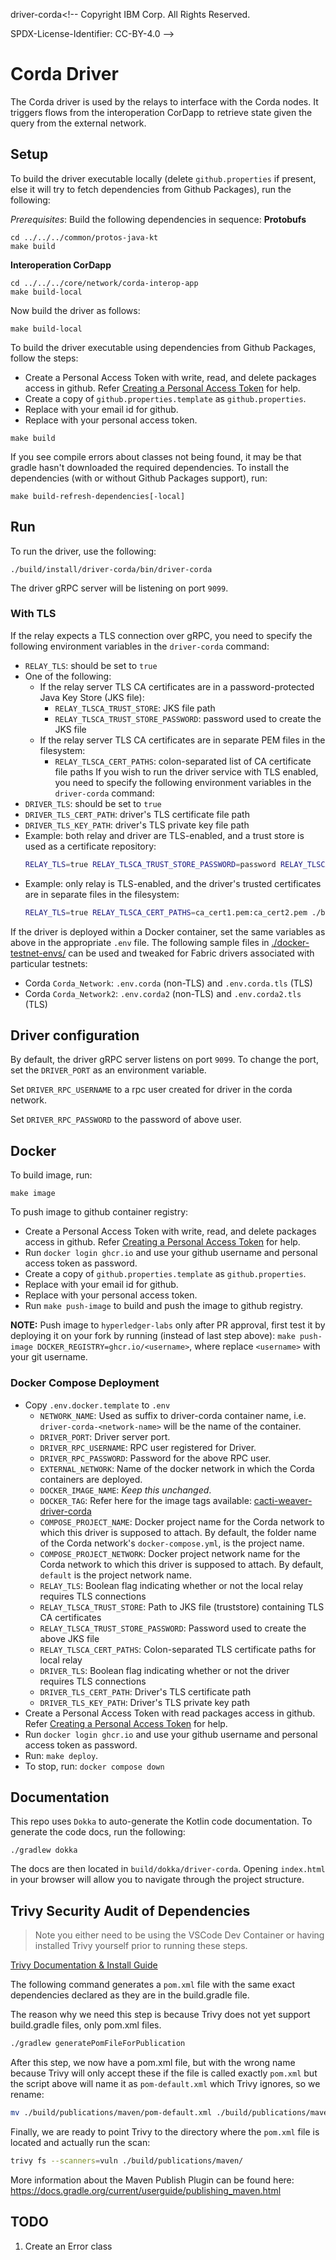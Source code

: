 driver-corda<!--
 Copyright IBM Corp. All Rights Reserved.

 SPDX-License-Identifier: CC-BY-4.0
 -->
# Corda Driver

The Corda driver is used by the relays to interface with the Corda nodes. It
triggers flows from the interoperation CorDapp to retrieve state given the query
from the external network.

## Setup

To build the driver executable locally (delete `github.properties` if present, else it will try to fetch dependencies from Github Packages), run the following:

_Prerequisites_: Build the following dependencies in sequence:
**Protobufs**
```
cd ../../../common/protos-java-kt
make build
```
**Interoperation CorDapp**
```
cd ../../../core/network/corda-interop-app
make build-local
```

Now build the driver as follows:
```
make build-local
```

To build the driver executable using dependencies from Github Packages, follow the steps:
* Create a Personal Access Token with write, read, and delete packages access in github. Refer [Creating a Personal Access Token](https://docs.github.com/en/github/authenticating-to-github/keeping-your-account-and-data-secure/creating-a-personal-access-token) for help.
* Create a copy of `github.properties.template` as `github.properties`.
* Replace <GITHUB Email> with your email id for github.
* Replace <GITHUB Personal Access Token> with your personal access token.

```
make build
```

If you see compile errors about classes not being found, it may be that gradle
hasn't downloaded the required dependencies. To install the dependencies (with or without Github Packages support), run:

```
make build-refresh-dependencies[-local]
```

## Run

To run the driver, use the following:

```
./build/install/driver-corda/bin/driver-corda
```

The driver gRPC server will be listening on port `9099`.

### With TLS

If the relay expects a TLS connection over gRPC, you need to specify the following environment variables in the `driver-corda` command:
- `RELAY_TLS`: should be set to `true`
- One of the following:
  * If the relay server TLS CA certificates are in a password-protected Java Key Store (JKS file):
    - `RELAY_TLSCA_TRUST_STORE`: JKS file path
    - `RELAY_TLSCA_TRUST_STORE_PASSWORD`: password used to create the JKS file
  * If the relay server TLS CA certificates are in separate PEM files in the filesystem:
    - `RELAY_TLSCA_CERT_PATHS`: colon-separated list of CA certificate file paths
If you wish to run the driver service with TLS enabled, you need to specify the following environment variables in the `driver-corda` command:
- `DRIVER_TLS`: should be set to `true`
- `DRIVER_TLS_CERT_PATH`: driver's TLS certificate file path
- `DRIVER_TLS_KEY_PATH`: driver's TLS private key file path
- Example: both relay and driver are TLS-enabled, and a trust store is used as a certificate repository:
  ```bash
  RELAY_TLS=true RELAY_TLSCA_TRUST_STORE_PASSWORD=password RELAY_TLSCA_TRUST_STORE=trust_store.jks DRIVER_TLS=true DRIVER_TLS_CERT_PATH=cert.pem DRIVER_TLS_KEY_PATH=key.pem ./build/install/driver-corda/bin/driver-corda
  ```
- Example: only relay is TLS-enabled, and the driver's trusted certificates are in separate files in the filesystem:
  ```bash
  RELAY_TLS=true RELAY_TLSCA_CERT_PATHS=ca_cert1.pem:ca_cert2.pem ./build/install/driver-corda/bin/driver-corda
  ```

If the driver is deployed within a Docker container, set the same variables as above in the appropriate `.env` file. The following sample files in [./docker-testnet-envs/](./docker-testnet-envs) can be used and tweaked for Fabric drivers associated with particular testnets:
- Corda `Corda_Network`: `.env.corda` (non-TLS) and `.env.corda.tls` (TLS)
- Corda `Corda_Network2`: `.env.corda2` (non-TLS) and `.env.corda2.tls` (TLS)

## Driver configuration

By default, the driver gRPC server listens on port `9099`. To change the port, set 
the `DRIVER_PORT` as an environment variable. 

Set `DRIVER_RPC_USERNAME` to a rpc user created for driver in the corda network.

Set `DRIVER_RPC_PASSWORD` to the password of above user.

## Docker

To build image, run:
```
make image
```

To push image to github container registry:

* Create a Personal Access Token with write, read, and delete packages access in github. Refer [Creating a Personal Access Token](https://docs.github.com/en/github/authenticating-to-github/keeping-your-account-and-data-secure/creating-a-personal-access-token) for help.
* Run `docker login ghcr.io` and use your github username and personal access token as password.
* Create a copy of `github.properties.template` as `github.properties`.
* Replace <GITHUB Email> with your email id for github.
* Replace <GITHUB Personal Access Token> with your personal access token.
* Run `make push-image` to build and push the image to github registry.

**NOTE:** Push image to `hyperledger-labs` only after PR approval, first test it by deploying it on your fork by running (instead of last step above): `make push-image DOCKER_REGISTRY=ghcr.io/<username>`, where replace `<username>` with your git username.

### Docker Compose Deployment

* Copy `.env.docker.template` to `.env`
    - `NETWORK_NAME`: Used as suffix to driver-corda container name, i.e. `driver-corda-<network-name>` will be the name of the container.
    - `DRIVER_PORT`: Driver server port.
    - `DRIVER_RPC_USERNAME`: RPC user registered for Driver.
    - `DRIVER_RPC_PASSWORD`: Password for the above RPC user.
    - `EXTERNAL_NETWORK`: Name of the docker network in which the Corda containers are deployed.
    - `DOCKER_IMAGE_NAME`: _Keep this unchanged_.
    - `DOCKER_TAG`: Refer here for the image tags available: [cacti-weaver-driver-corda](https://github.com/hyperledger/cacti/pkgs/container/cacti-weaver-driver-corda)
    - `COMPOSE_PROJECT_NAME`: Docker project name for the Corda network to which this driver is supposed to attach. By default, the folder name of the Corda network's `docker-compose.yml`, is the project name.
    - `COMPOSE_PROJECT_NETWORK`: Docker project network name for the Corda network to which this driver is supposed to attach. By default, `default` is the project network name.
    - `RELAY_TLS`: Boolean flag indicating whether or not the local relay requires TLS connections
    - `RELAY_TLSCA_TRUST_STORE`: Path to JKS file (truststore) containing TLS CA certificates
    - `RELAY_TLSCA_TRUST_STORE_PASSWORD`: Password used to create the above JKS file
    - `RELAY_TLSCA_CERT_PATHS`: Colon-separated TLS certificate paths for local relay
    - `DRIVER_TLS`: Boolean flag indicating whether or not the driver requires TLS connections
    - `DRIVER_TLS_CERT_PATH`: Driver's TLS certificate path
    - `DRIVER_TLS_KEY_PATH`: Driver's TLS private key path
* Create a Personal Access Token with read packages access in github. Refer [Creating a Personal Access Token](https://docs.github.com/en/github/authenticating-to-github/keeping-your-account-and-data-secure/creating-a-personal-access-token) for help.
* Run `docker login ghcr.io` and use your github username and personal access token as password.
* Run: `make deploy`.
* To stop, run: `docker compose down`

## Documentation

This repo uses `Dokka` to auto-generate the Kotlin code documentation. To
generate the code docs, run the following:

```
./gradlew dokka
```

The docs are then located in `build/dokka/driver-corda`. Opening
`index.html` in your browser will allow you to navigate through the project
structure.

## Trivy Security Audit of Dependencies

> Note you either need to be using the VSCode Dev Container or having installed
> Trivy yourself prior to running these steps.

[Trivy Documentation & Install Guide](https://github.com/aquasecurity/trivy)

The following command generates a `pom.xml` file with the same exact dependencies
declared as they are in the build.gradle file.

The reason why we need this step is because Trivy does not yet support build.gradle
files, only pom.xml files.

```sh
./gradlew generatePomFileForPublication
```

After this step, we now have a pom.xml file, but with the wrong name because
Trivy will only accept these if the file is called exactly `pom.xml` but the
script above will name it as `pom-default.xml` which Trivy ignores, so we rename:

```sh
mv ./build/publications/maven/pom-default.xml ./build/publications/maven/pom.xml
```

Finally, we are ready to point Trivy to the directory where the `pom.xml` file
is located and actually run the scan:

```sh
trivy fs --scanners=vuln ./build/publications/maven/
```

More information about the Maven Publish Plugin can be found here:
https://docs.gradle.org/current/userguide/publishing_maven.html

## TODO

1. Create an Error class
